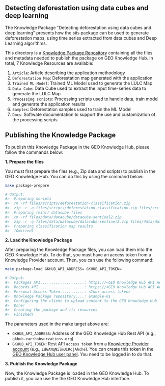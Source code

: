 ## Detecting deforestation using data cubes and deep learning

The Knowledge Package "Detecting deforestation using data cubes and deep learning" presents how the sits package can be used to generate deforestation maps, using time series extracted from data cubes and Deep Learning algorithms.

This directory is a [Knowledge Package Repository](https://github.com/geo-knowledge-hub/geo-package-loader#knowledge-package-repository) containing all the files and metadata needed to publish the package on GEO Knowledge Hub. In total, 7 Knowledge Resources are available:

1. `Article`: Article describing the application methodology
2. `Deforestation Map`: Deforestation map generated with the application
3. `Trained ML Model`: Trained ML Model used to generate the LULC Map
4. `Data Cube`: Data Cube used to extract the input time-series data to generate the LULC Map
5. `Processing scripts`: Processing scripts used to handle data, train model and generate the application results
6. `Samples`: Deforestation samples used to train the ML Model
7. `Docs`: Softwate documentation to support the use and customization of the processing scripts

## Publishing the Knowledge Package

To publish this Knowledge Package in the GEO Knowledge Hub, please follow the commands below:

**1. Prepare the files**

You must first prepare the files (e.g., Zip data and scripts) to publish in the GEO Knowledge Hub. You can do this by using the command below:

```sh
make package-prepare

# Output:
#>  Preparing scripts
#>  rm -rf files/scripts/deforestation-classification.zip
#>  zip -r -q files/scripts/deforestation-classification.zip files/scripts/r-scripts
#>  Preparing (mini) datacube files
#>  rm -rf files/data/datacube/datacube-sentinel2.zip
#>  zip -r -q files/data/datacube/datacube-sentinel2.zip files/data/datacube/*.tif
#>  Preparing classification map results
#>  (Omitted)
```

**2. Load the Knowledge Package**

After preparing the Knowledge Package files, you can load them into the GEO Knowledge Hub. To do that, you must have an access token from a Knowledge Provider account. Then, you can use the following command:

```sh
make package-load GKHUB_API_ADDRESS= GKHUB_API_TOKEN=

# Output:
#>  Packages API....................: https://<GEO Knowledge Hub API Address>/api/packages
#>  Records API.....................: https://<GEO Knowledge Hub API Address>/api/records
#>  Personal Access Token...........: <Your access token>
#>  Knowledge Package repository....: example-01
#>  Configuring the client to upload content to the GEO Knowledge Hub
#>  Done!
#>  Creating the package and its resources
#>  Finished!
```

The parameters used in the make target above are:

- `GKHUB_API_ADDRESS`: Address of the GEO Knowledge Hub Rest API (e.g., `gkhub.earthobservations.org`)
- `GKHUB_API_TOKEN`: Rest API `access token` from a [Knowledge Provider account](https://gkhub.earthobservations.org/doc/docs/concepts/concepts-user-roles#knowledge-provider) (e.g., `LdGANqNilmUIRqjAhche`). You can create this token in the [GEO Knowledge Hub user panel](https://gkhub.earthobservations.org/account/settings/applications/). You need to be logged in to do that.

**3. Publish the Knowledge Package**

Now, the Knowledge Package is loaded in the GEO Knowledge Hub. To publish it, you can use the the GEO Knowledge Hub interface.
